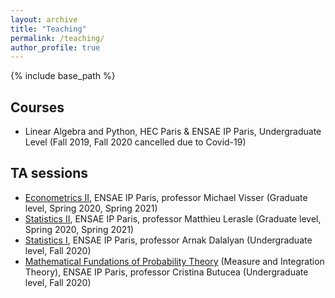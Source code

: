 ```yaml
---
layout: archive
title: "Teaching"
permalink: /teaching/
author_profile: true
---
```


{% include base_path %}

## Courses

- Linear Algebra and Python, HEC Paris & ENSAE IP Paris, Undergraduate Level (Fall 2019, Fall 2020 cancelled due to Covid-19)


## TA sessions

- [Econometrics II](https://www.ensae.fr/en/courses/econometrics-2/), ENSAE IP Paris, professor Michael Visser (Graduate level, Spring 2020, Spring 2021)
- [Statistics II](https://www.ensae.fr/en/courses/statistics-1/), ENSAE IP Paris, professor Matthieu Lerasle (Graduate level, Spring 2020, Spring 2021)
- [Statistics I](https://www.ensae.fr/en/courses/linear-algebra/), ENSAE IP Paris, professor Arnak Dalalyan (Undergraduate level, Fall 2020)
- [Mathematical Fundations of Probability Theory](https://www.ensae.fr/en/courses/mathematical-fundations-of-probability-theory/) (Measure and Integration Theory), ENSAE IP Paris, professor Cristina Butucea (Undergraduate level, Fall 2020)
